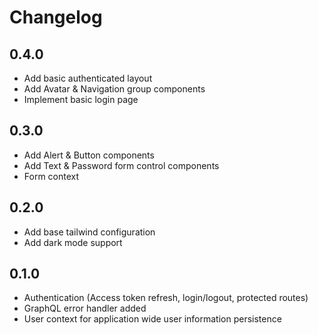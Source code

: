 # Changelog

## 0.4.0
- Add basic authenticated layout
- Add Avatar & Navigation group components
- Implement basic login page

## 0.3.0
- Add Alert & Button components
- Add Text & Password form control components
- Form context

## 0.2.0
- Add base tailwind configuration
- Add dark mode support

## 0.1.0
- Authentication (Access token refresh, login/logout, protected routes)
- GraphQL error handler added
- User context for application wide user information persistence